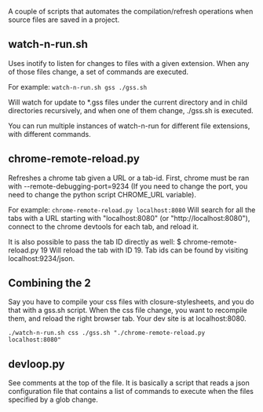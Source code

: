 A couple of scripts that automates the compilation/refresh operations
when source files are saved in a project.

## watch-n-run.sh ##

Uses inotify to listen for changes to files with a given extension.
When any of those files change, a set of commands are executed.

For example:
`watch-n-run.sh gss ./gss.sh`

Will watch for update to *.gss files under the current directory and in
child directories recursively, and when one of them change, ./gss.sh is
executed.

You can run multiple instances of watch-n-run for different file
extensions, with different commands.

## chrome-remote-reload.py ##

Refreshes a chrome tab given a URL or a tab-id.
First, chrome must be ran with --remote-debugging-port=9234
(If you need to change the port, you need to change the python script
CHROME_URL variable).

For example:
`chrome-remote-reload.py localhost:8080`
Will search for all the tabs with a URL starting with "localhost:8080" (or
"http://localhost:8080"), connect to the chrome devtools for each tab, and
reload it.

It is also possible to pass the tab ID directly as well:
$ chrome-remote-reload.py 19
Will reload the tab with ID 19. Tab ids can be found by visiting
localhost:9234/json.

## Combining the 2 ##

Say you have to compile your css files with closure-stylesheets, and you do that with a gss.sh script. When the css file change, you want to recompile them, and reload the right browser tab. Your dev site is at localhost:8080.

`./watch-n-run.sh css ./gss.sh "./chrome-remote-reload.py localhost:8080"`

## devloop.py ##

See comments at the top of the file. It is basically a script that reads
a json configuration file that contains a list of commands to execute
when the files specified by a glob change.
